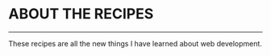 # ABOUT THE RECIPES
-------------------
These recipes are all the new things I have learned about web development.